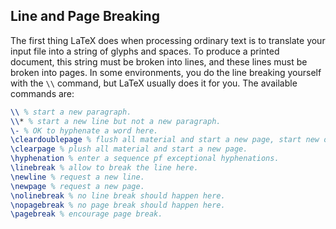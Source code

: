 
## Line and Page Breaking

The first thing LaTeX does when processing ordinary text is to translate your input file into a string of glyphs and spaces. To produce a printed document, this string must be broken into lines, and these lines must be broken into pages. In some environments, you do the line breaking yourself with the `\\` command, but LaTeX usually does it for you. The available commands are:

```tex
\\ % start a new paragraph.
\\* % start a new line but not a new paragraph.
\- % OK to hyphenate a word here.
\cleardoublepage % flush all material and start a new page, start new odd numbered page.
\clearpage % plush all material and start a new page.
\hyphenation % enter a sequence pf exceptional hyphenations.
\linebreak % allow to break the line here.
\newline % request a new line.
\newpage % request a new page.
\nolinebreak % no line break should happen here.
\nopagebreak % no page break should happen here.
\pagebreak % encourage page break.
```
